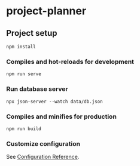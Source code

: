 # project-planner

## Project setup
```
npm install
```

### Compiles and hot-reloads for development
```
npm run serve
```
### Run database server
```
npx json-server --watch data/db.json
```

### Compiles and minifies for production
```
npm run build
```

### Customize configuration
See [Configuration Reference](https://cli.vuejs.org/config/).
